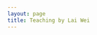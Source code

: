 ```yaml
---
layout: page
title: Teaching by Lai Wei
---
```

<!--
<div class="cv">
  <b>Brief introduction to R</b>, Every semester <br/> 
Basic Bioinformatics Tools (BBT) Workshops, SHMTU <br/>
<br/>
-->
